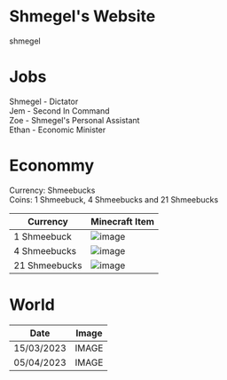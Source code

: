 # Shmegel's Website
shmegel

# Jobs
Shmegel - Dictator
<br /> Jem - Second In Command
<br /> Zoe - Shmegel's Personal Assistant
<br /> Ethan - Economic Minister
# Econommy
Currency: Shmeebucks
<br /> Coins: 1 Shmeebuck, 4 Shmeebucks and 21 Shmeebucks

| Currency  | Minecraft Item |
| ------------- | ------------- |
| 1 Shmeebuck  | ![image](https://user-images.githubusercontent.com/127815831/225199101-85783f90-b509-495a-b9bc-81ededb00663.png)  |
| 4 Shmeebucks  | ![image](https://user-images.githubusercontent.com/127815831/225199005-760ea2b2-94a3-4845-b116-98addc3e0093.png)  |
| 21 Shmeebucks  |  ![image](https://user-images.githubusercontent.com/127815831/225199186-5a4ea957-3796-43bc-9dba-6cd8165ec9aa.png)  |

# World

| Date  | Image |
| ------------- | ------------- |
| 15/03/2023  | IMAGE  |
| 05/04/2023  | IMAGE  |

